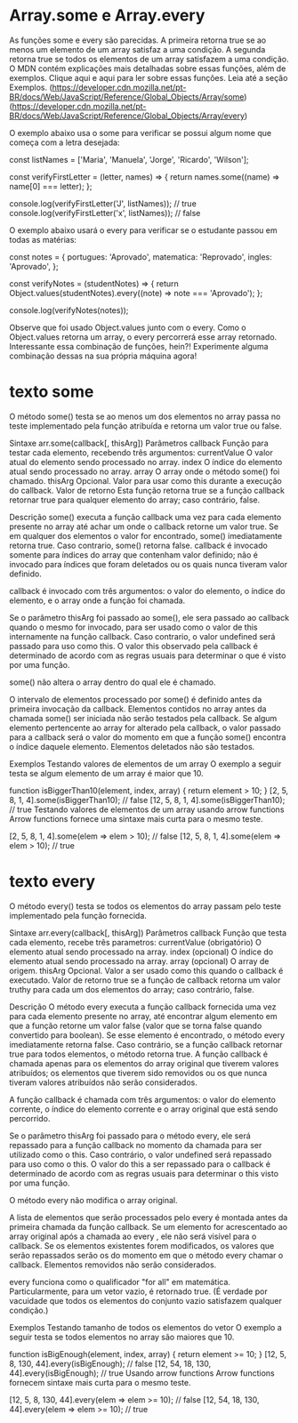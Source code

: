 # Array.some e Array.every
As funções some e every são parecidas. A primeira retorna true se ao menos um elemento de um array satisfaz a uma condição. A segunda retorna true se todos os elementos de um array satisfazem a uma condição. O MDN contém explicações mais detalhadas sobre essas funções, além de exemplos. Clique aqui e aqui para ler sobre essas funções. Leia até a seção Exemplos. (https://developer.cdn.mozilla.net/pt-BR/docs/Web/JavaScript/Reference/Global_Objects/Array/some)(https://developer.cdn.mozilla.net/pt-BR/docs/Web/JavaScript/Reference/Global_Objects/Array/every)

O exemplo abaixo usa o some para verificar se possui algum nome que começa com a letra desejada:

const listNames = ['Maria', 'Manuela', 'Jorge', 'Ricardo', 'Wilson'];

const verifyFirstLetter = (letter, names) => {
  return names.some((name) => name[0] === letter);
};

console.log(verifyFirstLetter('J', listNames)); // true
console.log(verifyFirstLetter('x', listNames)); // false

O exemplo abaixo usará o every para verificar se o estudante passou em todas as matérias:

const notes = {
  portugues: 'Aprovado',
  matematica: 'Reprovado',
  ingles: 'Aprovado',
};

const verifyNotes = (studentNotes) => {
  return Object.values(studentNotes).every((note) => note === 'Aprovado');
};

console.log(verifyNotes(notes));

Observe que foi usado Object.values junto com o every. Como o Object.values retorna um array, o every percorrerá esse array retornado. Interessante essa combinação de funções, hein?! Experimente alguma combinação dessas na sua própria máquina agora!

# texto some
O método some() testa se ao menos um dos elementos no array passa no teste implementado pela função atribuída e retorna um valor true ou false.

Sintaxe
arr.some(callback[, thisArg])
Parâmetros
callback
Função para testar cada elemento, recebendo três argumentos:
currentValue
O valor atual do elemento sendo processado no array.
index
O índice do elemento atual sendo processado no array.
array
O array onde o método some() foi chamado.
thisArg
Opcional. Valor para usar como  this durante a execução do callback.
Valor de retorno
Esta função retorna true se a função callback retornar true para qualquer elemento do array; caso contrário, false.

Descrição
some() executa a função callback uma vez para cada elemento presente no array até achar um onde o callback retorne um valor true. Se em qualquer dos elementos o valor for encontrado, some() imediatamente retorna true. Caso contrario, some() retorna false. callback é invocado somente para índices do array que contenham valor definido; não é invocado para índices que foram deletados ou os quais nunca tiveram valor definido.

callback é invocado com três argumentos: o valor do elemento, o índice do elemento, e o array onde a função foi chamada.

Se o parâmetro thisArg foi passado ao some(), ele sera passado ao callback quando o mesmo for invocado, para ser usado como o valor de this internamente na função callback. Caso contrario, o valor undefined será passado para uso como this. O valor this observado pela callback  é determinado de acordo com as regras usuais para determinar o que é visto por uma função.

some() não altera o array dentro do qual ele é chamado. 

O intervalo de elementos processado por some() é definido antes da primeira invocação da callback. Elementos contidos no array antes da chamada some() ser iniciada não serão testados pela callback. Se algum elemento pertencente ao array for alterado pela callback, o valor passado para a callback será o valor do momento em que a função some() encontra o índice daquele elemento. Elementos deletados não são testados.

Exemplos
Testando valores de elementos de um array
O exemplo a seguir testa se algum elemento de um array é maior que 10.

function isBiggerThan10(element, index, array) {
  return element > 10;
}
[2, 5, 8, 1, 4].some(isBiggerThan10);  // false
[12, 5, 8, 1, 4].some(isBiggerThan10); // true
Testando valores de elementos de um array usando arrow functions
Arrow functions fornece uma sintaxe mais curta para o mesmo teste.

[2, 5, 8, 1, 4].some(elem => elem > 10);  // false
[12, 5, 8, 1, 4].some(elem => elem > 10); // true

# texto every
O método every() testa se todos os elementos do array passam pelo teste implementado pela função fornecida.

Sintaxe
arr.every(callback[, thisArg])
Parâmetros
callback
Função que testa cada elemento, recebe três parametros:
currentValue (obrigatório)
O elemento atual sendo processado na array. 
index (opcional)
O índice do elemento atual sendo processado na array.
array (opcional)
O array de origem.
thisArg
Opcional. Valor a ser usado como this quando o callback é executado.
Valor de retorno
true se a função de callback retorna um valor truthy para cada um dos elementos do array; caso contrário, false.

Descrição
O método every executa a função callback fornecida uma vez para cada elemento presente no array, até encontrar algum elemento em que a função retorne um valor false (valor que se torna false quando convertido para boolean). Se esse elemento é encontrado, o método every imediatamente retorna false. Caso contrário, se a função callback retornar true para todos elementos, o método retorna true.  A função callback é chamada apenas para os elementos do array original que tiverem valores atribuídos; os elementos que tiverem sido removidos ou os que nunca tiveram valores atribuídos não serão considerados.

A função callback é chamada com três argumentos: o valor do elemento corrente, o índice do elemento corrente e o array original que está sendo percorrido.

Se o parâmetro thisArg foi passado para o método every, ele será repassado para a função callback no momento da chamada para ser utilizado como o this. Caso contrário, o valor undefined será repassado para uso como o this. O valor do this a ser repassado para o callback é determinado de acordo com as regras usuais para determinar o this visto por uma função.

O método every não modifica o array original.

A lista de elementos que serão processados pelo every é montada antes da primeira chamada da função callback. Se um elemento for acrescentado ao array original após a chamada ao every , ele não será visível para o callback. Se os elementos existentes forem modificados, os valores que serão repassados serão os do momento em que o método every chamar o callback. Elementos removidos não serão considerados.

every funciona como o  qualificador "for all" em matemática. Particularmente, para um vetor vazio, é retornado true. (É verdade por vacuidade que todos os elementos do conjunto vazio satisfazem qualquer condição.)

Exemplos
Testando tamanho de todos os elementos do vetor
O exemplo a seguir testa se todos elementos no array são maiores que 10.

function isBigEnough(element, index, array) {
  return element >= 10;
}
[12, 5, 8, 130, 44].every(isBigEnough);   // false
[12, 54, 18, 130, 44].every(isBigEnough); // true
Usando arrow functions
Arrow functions fornecem sintaxe mais curta para o mesmo teste. 

[12, 5, 8, 130, 44].every(elem => elem >= 10); // false
[12, 54, 18, 130, 44].every(elem => elem >= 10); // true